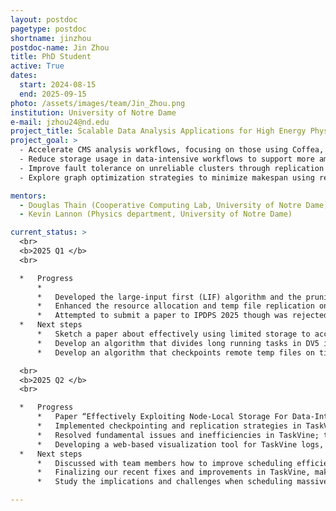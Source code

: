 ```yaml
---
layout: postdoc
pagetype: postdoc
shortname: jinzhou
postdoc-name: Jin Zhou
title: PhD Student
active: True
dates:
  start: 2024-08-15
  end: 2025-09-15
photo: /assets/images/team/Jin_Zhou.png
institution: University of Notre Dame
e-mail: jzhou24@nd.edu
project_title: Scalable Data Analysis Applications for High Energy Physics
project_goal: >
  - Accelerate CMS analysis workflows, focusing on those using Coffea, Dask, and TaskVine.
  - Reduce storage usage in data-intensive workflows to support more ambitious computations.
  - Improve fault tolerance on unreliable clusters through replication and checkpointing.
  - Explore graph optimization strategies to minimize makespan using real-time information.

mentors:
  - Douglas Thain (Cooperative Computing Lab, University of Notre Dame)
  - Kevin Lannon (Physics department, University of Notre Dame)

current_status: >
  <br>
  <b>2025 Q1 </b>
  <br>

  *   Progress
      *   
      *   Developed the large-input first (LIF) algorithm and the pruning algorithm which effectively reduce the storage consumption by over 90% while running hundreds of thousands of tasks.
      *   Enhanced the resource allocation and temp file replication on the task scheduler side.
      *   Attempted to submit a paper to IPDPS 2025 though was rejected.
  *   Next steps
      *   Sketch a paper about effectively using limited storage to accomplish enormous computations.
      *   Develop an algorithm that divides long running tasks in DV5 into smaller ones, which reduces the overhead of rerunning tasks on worker evictions but increases the latency of scheduling a large number of small tasks, so the next plan would be trying to strike a balance between task scheduling and fault tolerance.
      *   Develop an algorithm that checkpoints remote temp files on time to reduce the risk of losing critical files.

  <br>
  <b>2025 Q2 </b>
  <br>

  *   Progress
      *   Paper “Effectively Exploiting Node-Local Storage For Data-Intensive Scientific Workflows” submitted to SC’ 25.
      *   Implemented checkpointing and replication strategies in TaskVine, both significantly improve workflow performance on unreliable clusters.
      *   Resolved fundamental issues and inefficiencies in TaskVine; the scheduler now handles very large workflows efficiently. Our most recent success was that we completed an 8-million-task workflow in 20 hours.
      *   Developing a web-based visualization tool for TaskVine logs, optimized for fast log parsing, CSV generation, and displaying key statistics. Available on [GitHub](https://github.com/cooperative-computing-lab/taskvine-report-tool).
  *   Next steps
      *   Discussed with team members how to improve scheduling efficiency by better handling pending and ready tasks—an issue that has caused severe slowdowns on unreliable clusters and remained unresolved for over half a year.
      *   Finalizing our recent fixes and improvements in TaskVine, make sure we have a stable Conda release by the end of June and all our users are happy to use it.
      *   Study the implications and challenges when scheduling massive workflows with millions of tasks.

---
```

